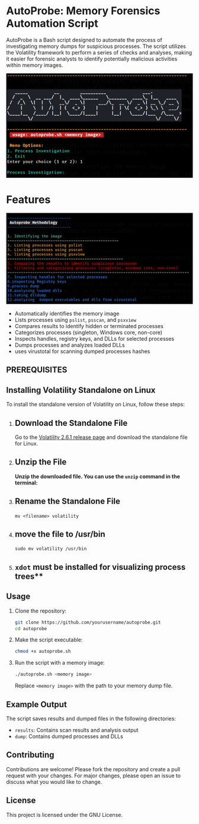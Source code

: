# AutoProbe: Memory Forensics Automation Script
AutoProbe is a Bash script designed to automate the process of investigating memory dumps for suspicious processes. The script utilizes the Volatility framework to perform a series of checks and analyses, making it easier for forensic analysts to identify potentially malicious activities within memory images.

![png](images/autoprobe1.png)

# Features
![png](images/autoprobe2.png)

- Automatically identifies the memory image
- Lists processes using `pslist`, `psscan`, and `psxview`
- Compares results to identify hidden or terminated processes
- Categorizes processes (singleton, Windows core, non-core)
- Inspects handles, registry keys, and DLLs for selected processes
- Dumps processes and analyzes loaded DLLs
- uses virustotal for scanning dumped processes hashes



 ## **PREREQUISITES**

## Installing Volatility Standalone on Linux

To install the standalone version of Volatility on Linux, follow these steps:

1. ## **Download the Standalone File**

   Go to the [Volatility 2.6.1 release page](https://github.com/volatilityfoundation/volatility/releases/tag/2.6.1) and download the standalone file for Linux.

2. ## **Unzip the File**

     **Unzip the downloaded file. You can use the `unzip` command in the terminal:**


  
3.  ## **Rename the Standalone File**

    `mv <filename> volatility`
 
4. ## **move the file to /usr/bin**

    `sudo mv volatility /usr/bin`

5. ## `xdot` must be installed for visualizing process trees**




## Usage

1. Clone the repository:
    ```bash
    git clone https://github.com/yourusername/autoprobe.git
    cd autoprobe
    ```

2. Make the script executable:
    ```bash
    chmod +x autoprobe.sh
    ```

3. Run the script with a memory image:
    ```bash
    ./autoprobe.sh <memory image>
    ```

    Replace `<memory image>` with the path to your memory dump file.




## Example Output

The script saves results and dumped files in the following directories:
- `results`: Contains scan results and analysis output
- `dump`: Contains dumped processes and DLLs

## Contributing

Contributions are welcome! Please fork the repository and create a pull request with your changes. For major changes, please open an issue to discuss what you would like to change.

## License

This project is licensed under the GNU License. 



